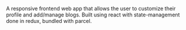 A responsive frontend web app that allows the user to customize their profile and add/manage blogs. Built using react with state-management done in redux, bundled with parcel.
